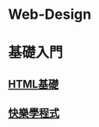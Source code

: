 # Web-Design
# 基礎入門 
  ## [HTML基礎](https://developer.mozilla.org/zh-TW/docs/Learn/Getting_started_with_the_web/HTML_basics)
  ## [快樂學程式](https://www.happycoding.today/posts/25)
  
